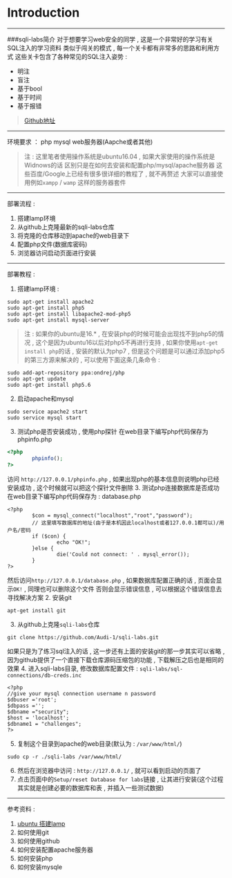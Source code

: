 # Introduction

---
###sqli-labs简介 
对于想要学习web安全的同学 , 这是一个非常好的学习有关SQL注入的学习资料
类似于闯关的模式 , 每一个关卡都有非常多的思路和利用方式
这些关卡包含了各种常见的SQL注入姿势 : 
* 明注
* 盲注
 * 基于bool
 * 基于时间
 * 基于报错

> [Github地址](https://github.com/Audi-1/sqli-labs)

---
环境要求 ： 
php
mysql
web服务器(Aapche或者其他)
> 注 : 
这里笔者使用操作系统是ubuntu16.04 , 如果大家使用的操作系统是Widnows的话
区别只是在如何去安装和配置php/mysql/apache服务器
这些百度/Google上已经有很多很详细的教程了 , 就不再赘述
大家可以直接使用例如` xampp ` / ` wamp ` 这样的服务器套件

---
部署流程 : 
1. 搭建lamp环境
2. 从github上克隆最新的sqli-labs仓库
3. 将克隆的仓库移动到apache的web目录下
4. 配置php文件(数据库密码)
5. 浏览器访问启动页面进行安装

---
部署教程 : 
1. 搭建lamp环境 : 
```
sudo apt-get install apache2
sudo apt-get install php5
sudo apt-get install libapache2-mod-php5
sudo apt-get install mysql-server
```
> 注 : 如果你的ubuntu是16.* , 在安装php的时候可能会出现找不到php5的情况 , 这个是因为ubuntu16以后对php5不再进行支持 , 如果你使用`apt-get install php`的话 , 安装的默认为php7 , 但是这个问题是可以通过添加php5的第三方源来解决的 , 可以使用下面这条几条命令 : 
```
sudo add-apt-repository ppa:ondrej/php
sudo apt-get update
sudo apt-get install php5.6
```
2. 启动apache和mysql
```
sudo service apache2 start
sudo service mysql start
```
3. 测试php是否安装成功 , 使用php探针
在web目录下编写php代码保存为phpinfo.php
```php
<?php
        phpinfo();
?>
```
访问 `http://127.0.0.1/phpinfo.php` , 如果出现php的基本信息则说明php已经安装成功 , 这个时候就可以把这个探针文件删除
3. 测试php连接数据库是否成功
在web目录下编写php代码保存为 : database.php
```
<?php
        $con = mysql_connect("localhost","root","password"); 
        // 这里填写数据库的地址(由于是本机因此localhost或者127.0.0.1都可以)/用户名/密码
        if ($con) {
                echo "OK!";
        }else {
                die('Could not connect: ' . mysql_error());
        }
?>
```
然后访问`http://127.0.0.1/database.php` , 如果数据库配置正确的话 , 页面会显示`OK!` , 同理也可以删除这个文件
否则会显示错误信息 , 可以根据这个错误信息去寻找解决方案
2. 安装git
```
apt-get install git
```
3. 从github上克隆`sqli-labs`仓库
```
git clone https://github.com/Audi-1/sqli-labs.git
```
如果只是为了练习sql注入的话 , 这一步还有上面的安装git的那一步其实可以省略 , 因为github提供了一个直接下载仓库源码压缩包的功能 , 下载解压之后也是相同的效果
4. 进入sqli-labs目录, 修改数据库配置文件 : `sqli-labs/sql-connections/db-creds.inc`
```
<?php
//give your mysql connection username n password
$dbuser ='root';
$dbpass ='';
$dbname ="security";
$host = 'localhost';
$dbname1 = "challenges";
?>
```
5. 复制这个目录到apache的web目录(默认为 : `/var/www/html/`)
```
sudo cp -r ./sqli-labs /var/www/html/
```
6. 然后在浏览器中访问 : `http://127.0.0.1/` , 就可以看到启动的页面了
7. 点击页面中的`Setup/reset Database for labs`链接 , 让其进行安装(这个过程其实就是创建必要的数据库和表 , 并插入一些测试数据)

---
参考资料 : 
1. [ubuntu 搭建lamp](http://jingyan.baidu.com/article/a681b0de36ad683b18434691.html)
1. 如何使用git
2. 如何使用github
3. 如何安装配置apache服务器
4. 如何安装php
5. 如何安装mysqle
